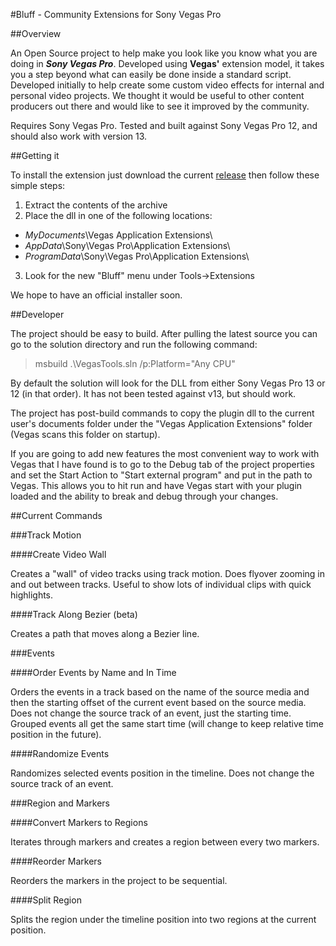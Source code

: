 #Bluff - Community Extensions for Sony Vegas Pro

##Overview

An Open Source project to help make you look like you know what you are doing in ***Sony Vegas Pro***. Developed using **Vegas'** extension model, it takes you a step beyond what can easily be done inside a standard script. Developed initially to help create some custom video effects for internal and personal video projects. We thought it would be useful to other content producers out there and would like to see it improved by the community.

Requires Sony Vegas Pro. Tested and built against Sony Vegas Pro 12, and should also work with version 13.

##Getting it

To install the extension just download the current [release](https://github.com/AlienArc/VegasBluff/releases/latest "latest release") then follow these simple steps:

1. Extract the contents of the archive
2. Place the dll in one of the following locations:
 * *MyDocuments*\Vegas Application Extensions\  
 * *AppData*\Sony\Vegas Pro\Application Extensions\ 
 * *ProgramData*\Sony\Vegas Pro\Application Extensions\ 
3. Look for the new "Bluff" menu under Tools->Extensions

We hope to have an official installer soon.

##Developer

The project should be easy to build. After pulling the latest source you can go to the solution directory and run the following command:

> msbuild .\VegasTools.sln /p:Platform="Any CPU"

By default the solution will look for the DLL from either Sony Vegas Pro 13 or 12 (in that order). It has not been tested against v13, but should work.

The project has post-build commands to copy the plugin dll to the current user's documents folder under the "Vegas Application Extensions" folder (Vegas scans this folder on startup).

If you are going to add new features the most convenient way to work with Vegas that I have found is to go to the Debug tab of the project properties and set the Start Action to "Start external program" and put in the path to Vegas. This allows you to hit run and have Vegas start with your plugin loaded and the ability to break and debug through your changes.

##Current Commands

###Track Motion

####Create Video Wall

Creates a "wall" of video tracks using track motion. Does flyover zooming in and out between tracks. Useful to show lots of individual clips with quick highlights.

####Track Along Bezier (beta)

Creates a path that moves along a Bezier line.

###Events

####Order Events by Name and In Time

Orders the events in a track based on the name of the source media and then the starting offset of the current event based on the source media. Does not change the source track of an event, just the starting time. Grouped events all get the same start time (will change to keep relative time position in the future).

####Randomize Events

Randomizes selected events position in the timeline. Does not change the source track of an event.

###Region and Markers

####Convert Markers to Regions

Iterates through markers and creates a region between every two markers.

####Reorder Markers

Reorders the markers in the project to be sequential.

####Split Region

Splits the region under the timeline position into two regions at the current position.
